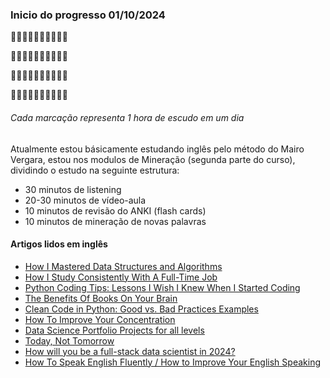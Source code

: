 ### Inicio do progresso 01/10/2024

:white_square_button::white_square_button::white_square_button::white_square_button::white_square_button::white_square_button::white_square_button::white_square_button::white_square_button::white_square_button:

:white_square_button::white_square_button::white_square_button::white_square_button::white_square_button::white_square_button::white_square_button::white_square_button::white_square_button::white_square_button:

:white_square_button::white_square_button::white_square_button::white_square_button::white_square_button::black_square_button::black_square_button::black_square_button::black_square_button::black_square_button:

:black_square_button::black_square_button::black_square_button::black_square_button::black_square_button::black_square_button::black_square_button::black_square_button::black_square_button::black_square_button:

###### Cada marcação representa 1 hora de escudo em um dia

Atualmente estou básicamente estudando inglês pelo método do Mairo Vergara, estou nos modulos de Mineração (segunda parte do curso), dividindo o estudo na seguinte estrutura:

- 30 minutos de listening
- 20-30 minutos de vídeo-aula
- 10 minutos de revisão do ANKI (flash cards)
- 10 minutos de mineração de novas palavras

#### Artigos lidos em inglês

- [How I Mastered Data Structures and Algorithms](https://medium.com/algomaster-io/how-i-mastered-data-structures-and-algorithms-eb8c5273c56d)
- [How I Study Consistently With A Full-Time Job](https://medium.com/write-a-catalyst/how-i-study-consistently-with-a-full-time-job-fc3362793def)
- [Python Coding Tips: Lessons I Wish I Knew When I Started Coding](https://medium.com/@yaduvanshineelam09/python-coding-tips-lessons-i-wish-i-knew-when-i-started-coding-4e9d9cd0aefb)
- [The Benefits Of Books On Your Brain](https://medium.com/illumination/the-effects-of-books-on-your-brain-9e4d166e9ee8)
- [Clean Code in Python: Good vs. Bad Practices Examples](https://medium.com/pythons-gurus/clean-code-in-python-good-vs-bad-practices-examples-2df344bddacc)
- [How To Improve Your Concentration](https://medium.com/practice-in-public/how-to-build-a-sharp-focus-410ab2e1c2ab)
- [Data Science Portfolio Projects for all levels](https://medium.com/@bhavikjikadara/data-science-portfolio-projects-for-all-levels-c0ccf6c6a9dc)
- [Today, Not Tomorrow](https://medium.com/illumination/today-not-tomorrow-advice-from-the-stoics-2f489f9096ff)
- [How will you be a full-stack data scientist in 2024?](https://medium.com/@aserdargun/how-will-you-become-a-full-stack-data-scientist-in-2024-d1cecb471782)
- [How To Speak English Fluently / How to Improve Your English Speaking](https://medium.com/@kashafasalm8/how-to-speak-english-fluently-how-to-improve-your-english-speaking-34ab77fa3ce4)
